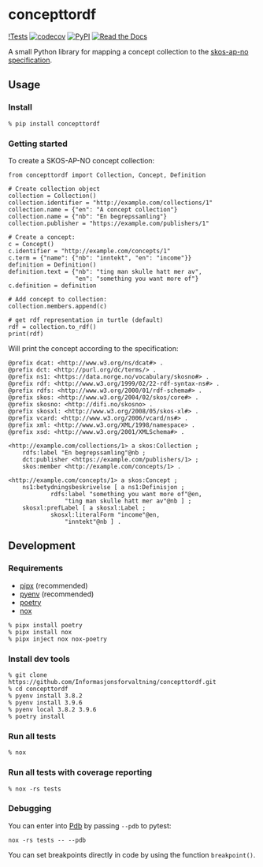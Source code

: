 
# concepttordf

[!Tests](https://github.com/Informasjonsforvaltning/concepttordf/workflows/Tests/badge.svg)
[![codecov](https://codecov.io/gh/Informasjonsforvaltning/concepttordf/branch/master/graph/badge.svg)](https://codecov.io/gh/Informasjonsforvaltning/concepttordf)
[![PyPI](https://img.shields.io/pypi/v/concepttordf.svg)](https://pypi.org/project/concepttordf/)
[![Read the Docs](https://readthedocs.org/projects/concepttordf/badge/)](https://concepttordf.readthedocs.io/)

A small Python library for mapping a concept collection to the [skos-ap-no specification](https://doc.difi.no/data/begrep-skos-ap-no/).

## Usage

### Install

```Shell
% pip install concepttordf
```

### Getting started

To create a SKOS-AP-NO concept collection:

```Shell
from concepttordf import Collection, Concept, Definition

# Create collection object
collection = Collection()
collection.identifier = "http://example.com/collections/1"
collection.name = {"en": "A concept collection"}
collection.name = {"nb": "En begrepssamling"}
collection.publisher = "https://example.com/publishers/1"

# Create a concept:
c = Concept()
c.identifier = "http://example.com/concepts/1"
c.term = {"name": {"nb": "inntekt", "en": "income"}}
definition = Definition()
definition.text = {"nb": "ting man skulle hatt mer av",
                   "en": "something you want more of"}
c.definition = definition

# Add concept to collection:
collection.members.append(c)

# get rdf representation in turtle (default)
rdf = collection.to_rdf()
print(rdf)
```

Will print the concept according to the specification:

```Shell
@prefix dcat: <http://www.w3.org/ns/dcat#> .
@prefix dct: <http://purl.org/dc/terms/> .
@prefix ns1: <https://data.norge.no/vocabulary/skosno#> .
@prefix rdf: <http://www.w3.org/1999/02/22-rdf-syntax-ns#> .
@prefix rdfs: <http://www.w3.org/2000/01/rdf-schema#> .
@prefix skos: <http://www.w3.org/2004/02/skos/core#> .
@prefix skosno: <http://difi.no/skosno> .
@prefix skosxl: <http://www.w3.org/2008/05/skos-xl#> .
@prefix vcard: <http://www.w3.org/2006/vcard/ns#> .
@prefix xml: <http://www.w3.org/XML/1998/namespace> .
@prefix xsd: <http://www.w3.org/2001/XMLSchema#> .

<http://example.com/collections/1> a skos:Collection ;
    rdfs:label "En begrepssamling"@nb ;
    dct:publisher <https://example.com/publishers/1> ;
    skos:member <http://example.com/concepts/1> .

<http://example.com/concepts/1> a skos:Concept ;
    ns1:betydningsbeskrivelse [ a ns1:Definisjon ;
            rdfs:label "something you want more of"@en,
                "ting man skulle hatt mer av"@nb ] ;
    skosxl:prefLabel [ a skosxl:Label ;
            skosxl:literalForm "income"@en,
                "inntekt"@nb ] .

```

## Development

### Requirements

- [pipx](https://pipxproject.github.io/pipx/) (recommended)
- [pyenv](https://github.com/pyenv/pyenv) (recommended)
- [poetry](https://python-poetry.org/)
- [nox](https://nox.thea.codes/en/stable/)

```Shell
% pipx install poetry
% pipx install nox
% pipx inject nox nox-poetry
```

### Install dev tools

```Shell
% git clone https://github.com/Informasjonsforvaltning/concepttordf.git
% cd concepttordf
% pyenv install 3.8.2
% pyenv install 3.9.6
% pyenv local 3.8.2 3.9.6
% poetry install
```

### Run all tests

```Shell
% nox
```

### Run all tests with coverage reporting

```Shell
% nox -rs tests
```

### Debugging

You can enter into [Pdb](https://docs.python.org/3/library/pdb.html) by passing `--pdb` to pytest:

```Shell
nox -rs tests -- --pdb
```

You can set breakpoints directly in code by using the function `breakpoint()`.
